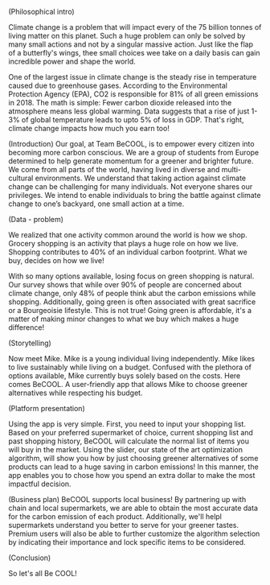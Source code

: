 
(Philosophical intro)

Climate change is a problem that will impact every of the 75 billion tonnes of living matter on this planet.
Such a huge problem can only be solved by many small actions and not by a singular massive action. Just like the flap of
a butterfly's wings, thee small choices wee take on a daily basis can gain incredible power and shape the world.

One of the largest issue in climate change is the steady rise in temperature caused due to greenhouse gases. According
to the Environmental Protection Agency (EPA), CO2 is responsible for 81% of all green emissions in 2018. The math is
simple: Fewer carbon dioxide released into the atmosphere means less global warming. Data suggests that
a rise of just 1-3% of global temperature leads to upto 5% of loss in GDP. That's right, climate change impacts how much
you earn too!

(Introduction)
Our goal, at Team BeCOOL, is to empower every citizen into becoming more carbon conscious. We are a group of students from
Europe determined to help generate momentum for a greener and brighter future. We come from all parts of the world, having
lived in diverse and multi-cultural environments. We understand that taking action against climate change can be
challenging for many individuals. Not everyone shares our privileges. We intend to enable individuals to bring the battle
against climate change to one’s backyard, one small action at a time.

(Data - problem)

We realized that one activity common around the world is how we shop. Grocery shopping is an activity that plays a huge role
on how we live. Shopping contributes to 40% of an individual carbon footprint. What we buy, decides on how we live!

With so many options available, losing focus on green shopping is natural. Our survey shows that while over 90% of people are
concerned about climate change, only 48% of people think abut the carbon emissions while shopping.
Additionally, going green is often associated with great sacrifice or a Bourgeoisie lifestyle.
This is not true! Going green is affordable, it's a matter of making minor changes to what we buy which makes a huge difference!


(Storytelling)

Now meet Mike. Mike is a young individual living independently. Mike likes to
live sustainably while living on a budget. Confused with the plethora of options
available, Mike currently buys solely based on the costs. Here comes BeCOOL. A
user-friendly app that allows Mike to choose greener alternatives while
respecting his budget.

(Platform presentation)

Using the app is very simple. First, you need to input your shopping list. Based
on your preferred supermarket of choice, current shopping list and past shopping history, BeCOOL will calculate the normal
list of items you will buy in the market. Using the slider, our state of the art optimization algorithm, will show you how
by just choosing greener alternatives of some products can lead to a huge saving in carbon emissions! In this manner,
the app enables you to chose how you spend an extra dollar to make the most impactful decision.

(Business plan)
BeCOOL supports local business! By partnering up with chain and local supermarkets, we are able to obtain the most accurate
data for the carbon emission of each product. Additionally, we'll helpl supermarkets understand you better to serve for your
greener tastes. Premium users will also be able to further customize the algorithm selection by indicating their importance
and lock specific items to be considered.

(Conclusion)

So let's all Be COOL!